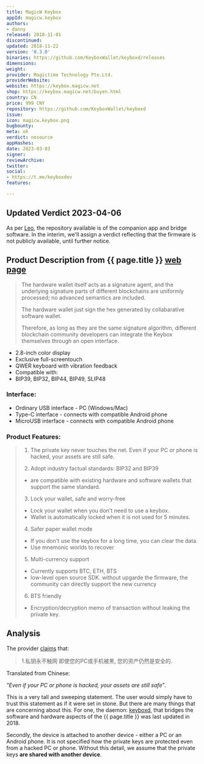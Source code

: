 ```yaml
---
title: MagicW Keybox
appId: magicw.keybox
authors:
- danny
released: 2018-11-01
discontinued: 
updated: 2018-11-22
version: '0.3.0'
binaries: https://github.com/KeyboxWallet/keyboxd/releases
dimensions: 
weight: 
provider: Magictime Technology Pte.Ltd.
providerWebsite: 
website: https://keybox.magicw.net
shop: https://keybox.magicw.net/buyen.html
country: CN
price: 999 CNY
repository: https://github.com/KeyboxWallet/keyboxd
issue: 
icon: magicw.keybox.png
bugbounty: 
meta: ok
verdict: nosource
appHashes: 
date: 2023-03-03
signer: 
reviewArchive: 
twitter: 
social:
- https://t.me/keyboxdev
features: 

---
```


## Updated Verdict 2023-04-06 

As per [Leo](https://gitlab.com/walletscrutiny/walletScrutinyCom/-/merge_requests/398#note_1342685484), the repository available is of the companion app and bridge software. In the interim, we'll assign a verdict reflecting that the firmware is not publicly available, until further notice. 

## Product Description from {{ page.title }} [web page](https://keybox.magicw.net/indexen.html#hdTech)

> The hardware wallet itself acts as a signature agent, and the underlying signature parts of different blockchains are uniformly processed; no advanced semantics are included.
>
> The hardware wallet just sign the hex generated by collabarative software wallet.
>
> Therefore, as long as they are the same signature algorithm, different blockchain community developers can integrate the Keybox themselves through an open interface.

- 2.8-inch color display
- Exclusive full-screentouch
- QWER keyboard with vibration feedback
- Compatible with:
 - BIP39, BIP32, BIP44, BIP49, SLIP48

### Interface:

- Ordinary USB interface - PC (Windows/Mac)
- Type-C interface - connects with compatible Android phone
- MicroUSB interface - connects with compatible Android phone


### Product Features:

> 1. The private key never touches the net. Even if your PC or phone is hacked, your assets are still safe.
>
> 2. Adopt industry factual standards: BIP32 and BIP39
> - are compatible with existing hardware and software wallets that support the same standard.
>
> 3. Lock your wallet, safe and worry-free
> - Lock your wallet when you don't need to use a keybox.
> - Wallet is automatically locked when it is not used for 5 minutes.
>
> 4. Safer paper wallet mode
> - If you don't use the keybox for a long time, you can clear the data.
> - Use mnemonic worlds to recover
>
> 5. Multi-currency support
> - Currently supports BTC, ETH, BTS
> - low-level open source SDK. without upgarde the firmware, the community can directly support the new currency
>
> 6. BTS friendly
> - Encryption/decryption memo of transaction without leaking the private key.

## Analysis 

The provider [claims](https://keybox.magicw.net/indexen.html) that:

> 1.私钥永不触网
> 即使您的PC或手机被黑,
> 您的资产仍然是安全的. 

Translated from Chinese:

*"Even if your PC or phone is hacked, your assets are still safe"*.  

This is a very tall and sweeping statement. The user would simply have to trust this statement as if it were set in stone. But there are many things that are concerning about this. For one, the daemon: [keyboxd,](https://github.com/KeyboxWallet/keyboxd) that bridges the software and hardware aspects of the {{ page.title }} was last updated in 2018. 

Secondly, the device is attached to another device - either a PC or an Android phone. It is not specified how the private keys are protected even from a hacked PC or phone. Without this detail, we assume that the private keys **are shared with another device**.    